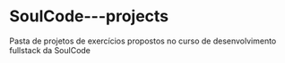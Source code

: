 # SoulCode---projects
Pasta de projetos de exercícios propostos no curso de desenvolvimento fullstack da SoulCode
